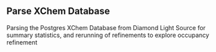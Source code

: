 ## Parse XChem Database

Parsing the Postgres XChem Database from Diamond Light Source for summary statistics, and rerunning of refinements to explore occupancy refinement
